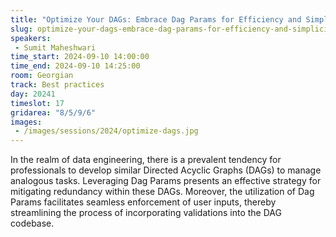 ```yaml
---
title: "Optimize Your DAGs: Embrace Dag Params for Efficiency and Simplicity"
slug: optimize-your-dags-embrace-dag-params-for-efficiency-and-simplicity
speakers:
 - Sumit Maheshwari
time_start: 2024-09-10 14:00:00
time_end: 2024-09-10 14:25:00
room: Georgian
track: Best practices
day: 20241
timeslot: 17
gridarea: "8/5/9/6"
images: 
 - /images/sessions/2024/optimize-dags.jpg
---
```


In the realm of data engineering, there is a prevalent tendency for professionals to develop similar Directed Acyclic Graphs (DAGs) to manage analogous tasks. Leveraging Dag Params presents an effective strategy for mitigating redundancy within these DAGs. Moreover, the utilization of Dag Params facilitates seamless enforcement of user inputs, thereby streamlining the process of incorporating validations into the DAG codebase.